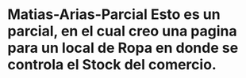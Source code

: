 # Matias-Arias-Parcial Esto es un parcial, en el cual creo una pagina para un local de Ropa en donde se controla el Stock del comercio.
